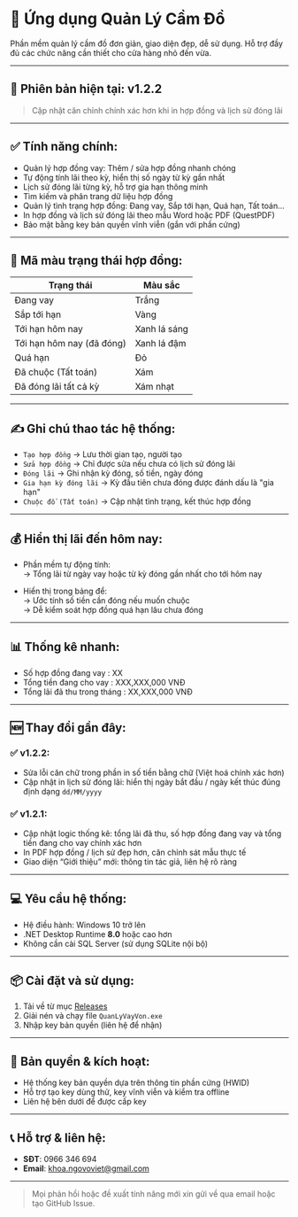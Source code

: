 # 📘 Ứng dụng Quản Lý Cầm Đồ

Phần mềm quản lý cầm đồ đơn giản, giao diện đẹp, dễ sử dụng. Hỗ trợ đầy đủ các chức năng cần thiết cho cửa hàng nhỏ đến vừa.

---

## 🚀 Phiên bản hiện tại: **v1.2.2**

> Cập nhật căn chỉnh chính xác hơn khi in hợp đồng và lịch sử đóng lãi

---

## ✅ Tính năng chính:
- Quản lý hợp đồng vay: Thêm / sửa hợp đồng nhanh chóng
- Tự động tính lãi theo kỳ, hiển thị số ngày từ kỳ gần nhất
- Lịch sử đóng lãi từng kỳ, hỗ trợ gia hạn thông minh
- Tìm kiếm và phân trang dữ liệu hợp đồng
- Quản lý tình trạng hợp đồng: Đang vay, Sắp tới hạn, Quá hạn, Tất toán...
- In hợp đồng và lịch sử đóng lãi theo mẫu Word hoặc PDF (QuestPDF)
- Bảo mật bằng key bản quyền vĩnh viễn (gắn với phần cứng)

---

## 🎨 Mã màu trạng thái hợp đồng:

| Trạng thái                     | Màu sắc      |
|-------------------------------|--------------|
| Đang vay                      | Trắng        |
| Sắp tới hạn                   | Vàng         |
| Tới hạn hôm nay               | Xanh lá sáng |
| Tới hạn hôm nay (đã đóng)     | Xanh lá đậm  |
| Quá hạn                       | Đỏ           |
| Đã chuộc (Tất toán)           | Xám          |
| Đã đóng lãi tất cả kỳ         | Xám nhạt     |

---

## ✍️ Ghi chú thao tác hệ thống:

- `Tạo hợp đồng`         → Lưu thời gian tạo, người tạo  
- `Sửa hợp đồng`         → Chỉ được sửa nếu chưa có lịch sử đóng lãi  
- `Đóng lãi`             → Ghi nhận kỳ đóng, số tiền, ngày đóng  
- `Gia hạn kỳ đóng lãi` → Kỳ đầu tiên chưa đóng được đánh dấu là "gia hạn"  
- `Chuộc đồ (Tất toán)` → Cập nhật tình trạng, kết thúc hợp đồng  

---

## 💰 Hiển thị lãi đến hôm nay:

- Phần mềm tự động tính:  
  → Tổng lãi từ ngày vay hoặc từ kỳ đóng gần nhất cho tới hôm nay

- Hiển thị trong bảng để:  
  → Ước tính số tiền cần đóng nếu muốn chuộc  
  → Dễ kiểm soát hợp đồng quá hạn lâu chưa đóng  

---

## 📊 Thống kê nhanh:

- Số hợp đồng đang vay        : XX  
- Tổng tiền đang cho vay      : XXX,XXX,000 VNĐ  
- Tổng lãi đã thu trong tháng : XX,XXX,000 VNĐ  

---

## 🆕 Thay đổi gần đây:

### ✅ v1.2.2:
- Sửa lỗi căn chữ trong phần in số tiền bằng chữ (Việt hoá chính xác hơn)
- Cập nhật in lịch sử đóng lãi: hiển thị ngày bắt đầu / ngày kết thúc đúng định dạng `dd/MM/yyyy`

### ✅ v1.2.1:
- Cập nhật logic thống kê: tổng lãi đã thu, số hợp đồng đang vay và tổng tiền đang cho vay chính xác hơn
- In PDF hợp đồng / lịch sử đẹp hơn, căn chỉnh sát mẫu thực tế
- Giao diện “Giới thiệu” mới: thông tin tác giả, liên hệ rõ ràng

---

## 💻 Yêu cầu hệ thống:

- Hệ điều hành: Windows 10 trở lên
- .NET Desktop Runtime **8.0** hoặc cao hơn
- Không cần cài SQL Server (sử dụng SQLite nội bộ)

---

## 📦 Cài đặt và sử dụng:

1. Tải về từ mục [Releases](https://github.com/whoamilittl3fish/QuanLyHopDong/releases)
2. Giải nén và chạy file `QuanLyVayVon.exe`
3. Nhập key bản quyền (liên hệ để nhận)

---

## 🔐 Bản quyền & kích hoạt:

- Hệ thống key bản quyền dựa trên thông tin phần cứng (HWID)
- Hỗ trợ tạo key dùng thử, key vĩnh viễn và kiểm tra offline
- Liên hệ bên dưới để được cấp key

---

## 📞 Hỗ trợ & liên hệ:

- **SĐT**: 0966 346 694  
- **Email**: khoa.ngovoviet@gmail.com

---

> Mọi phản hồi hoặc đề xuất tính năng mới xin gửi về qua email hoặc tạo GitHub Issue.
